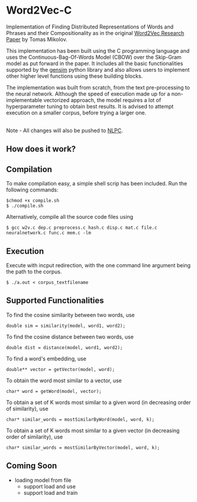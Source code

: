 # Word2Vec-C
Implementation of Finding Distributed Representations of Words and Phrases and their Compositionality as in the original [Word2Vec Research Paper](https://papers.nips.cc/paper/5021-distributed-representations-of-words-and-phrases-and-their-compositionality) by Tomas Mikolov.<br>

This implementation has been built using the C programming language and uses the Continuous-Bag-Of-Words Model (CBOW) over the Skip-Gram model as put forward in the paper. It includes all the basic functionalities supported by the [gensim](https://radimrehurek.com/gensim/models/word2vec.html) python library and also allows users to implement other higher level functions using these building blocks.<br>

The implementation was built from scratch, from the text pre-processing to the neural network. Although the speed of execution made up for a non-implementable vectorized approach, the model requires a lot of hyperparameter tuning to obtain best results. It is advised to attempt execution on a smaller corpus, before trying a larger one.<br><br>

Note - All changes will also be pushed to [NLPC](https://github.com/aditeyabaral/NLPC).

## How does it work?

## Compilation

To make compilation easy, a simple shell scrip has been included. Run the following commands:<br>
```
$chmod +x compile.sh
$ ./compile.sh
```

Alternatively, compile all the source code files using <br>
```
$ gcc w2v.c dep.c preprocess.c hash.c disp.c mat.c file.c neuralnetwork.c func.c mem.c -lm
```

## Execution

Execute with incput redirection, with the one command line argument being the path to the corpus.<br>
```
$ ./a.out < corpus_textfilename 
```

## Supported Functionalities

To find the cosine similarity between two words, use
```
double sim = similarity(model, word1, word2);
```

To find the cosine distance between two words, use 
```
double dist = distance(model, word1, word2);
```

To find a word's embedding, use
```
double** vector = getVector(model, word);
```

To obtain the word most similar to a vector, use
```
char* word = getWord(model, vector);
```

To obtain a set of K words most similar to a given word (in decreasing order of similarity), use
```
char* similar_words = mostSimilarByWord(model, word, k);
```

To obtain a set of K words most similar to a given vector (in decreasing order of similarity), use
```
char* similar_words = mostSimilarByVector(model, word, k);
```

## Coming Soon

* loading model from file
    * support load and use
    * support load and train
